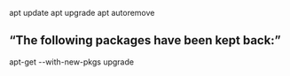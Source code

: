 apt update
apt upgrade
apt autoremove


## “The following packages have been kept back:”
apt-get --with-new-pkgs upgrade
